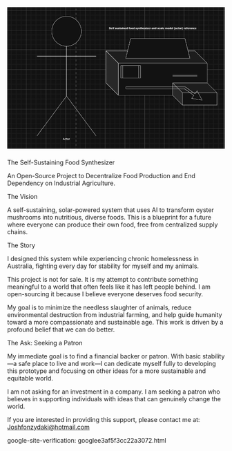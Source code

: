 ![Self-Sustaining Food Synthesizer Concept Art](Screenshot_20250922_043347_Chrome.jpg)
---

The Self-Sustaining Food Synthesizer

An Open-Source Project to Decentralize Food Production and End Dependency on Industrial Agriculture.

The Vision

A self-sustaining, solar-powered system that uses AI to transform oyster mushrooms into nutritious, diverse foods. This is a blueprint for a future where everyone can produce their own food, free from centralized supply chains.

The Story

I designed this system while experiencing chronic homelessness in Australia, fighting every day for stability for myself and my animals.

This project is not for sale. It is my attempt to contribute something meaningful to a world that often feels like it has left people behind. I am open-sourcing it because I believe everyone deserves food security.

My goal is to minimize the needless slaughter of animals, reduce environmental destruction from industrial farming, and help guide humanity toward a more compassionate and sustainable age. This work is driven by a profound belief that we can do better.

The Ask: Seeking a Patron

My immediate goal is to find a financial backer or patron. With basic stability—a safe place to live and work—I can dedicate myself fully to developing this prototype and focusing on other ideas for a more sustainable and equitable world.

I am not asking for an investment in a company. I am seeking a patron who believes in supporting individuals with ideas that can genuinely change the world.

If you are interested in providing this support, please contact me at: Joshfonzydaki@hotmail.com



google-site-verification: googlee3af5f3cc22a3072.html
